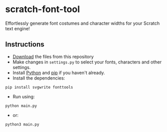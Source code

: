 # scratch-font-tool

Effortlessly generate font costumes and character widths for your Scratch text engine!

## Instructions

- [Download](https://github.com/NTProgramsOfficial/scratch-font-tool/archive/refs/heads/main.zip) the files from this repository
- Make changes in `settings.py` to select your fonts, characters and other settings.
- Install [Python](https://www.python.org/downloads/) and [pip](https://pip.pypa.io/en/stable/installation/) if you haven't already.
- Install the dependencies:

```
pip install svgwrite fonttools
```
- Run using:
```
python main.py
```

- or:
```
python3 main.py
```
